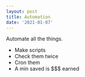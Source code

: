 ```yaml
---
layout: post
title: Automation
date: '2021-01-07'
---
```


Automate all the things.
- Make scripts
- Check them twice
- Cron them
- A min saved is $$$ earned
